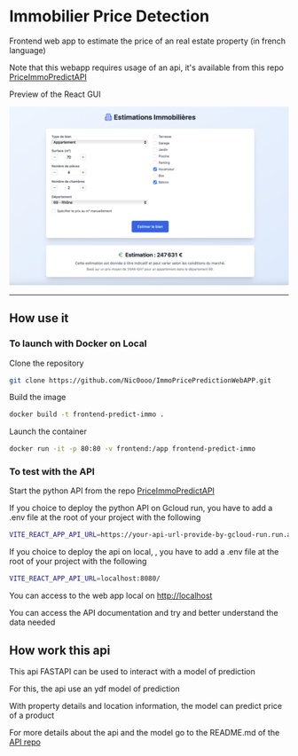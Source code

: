 # Immobilier Price Detection

Frontend web app to estimate the price of an real estate property (in french language)

Note that this webapp requires usage of an api, it's available from this repo [PriceImmoPredictAPI](https://github.com/Nic0ooo/PriceImmoPredictAPI.git)


Preview of the React GUI

![React GUI preview](./public/preview-react-gui.png)

----------------------------------------------------------------

## How use it

### To launch with Docker on Local

Clone the repository

```bash
git clone https://github.com/Nic0ooo/ImmoPricePredictionWebAPP.git
```

Build the image

```bash
docker build -t frontend-predict-immo .
```

Launch the container

```bash
docker run -it -p 80:80 -v frontend:/app frontend-predict-immo
```

### To test with the API

Start the python API from the repo [PriceImmoPredictAPI](https://github.com/Nic0ooo/PriceImmoPredictAPI.git)

If you choice to deploy the python API on Gcloud run, you have to add a .env file at the root of your project with the following

```bash
VITE_REACT_APP_API_URL=https://your-api-url-provide-by-gcloud-run.run.app
```

If you choice to deploy the api on local, , you have to add a .env file at the root of your project with the following

```bash
VITE_REACT_APP_API_URL=localhost:8080/
```

You can access to the web app local on [http://localhost](http://localhost)

You can access the API documentation and try and better understand the data needed

## How work this api

This api FASTAPI can be used to interact with a model of prediction

For this, the api use an ydf model of prediction

With property details and location information, the model can predict price of a product

For more details about the api and the model go to the README.md of the [API repo](https://github.com/Nic0ooo/PriceImmoPredictAPI.git)
